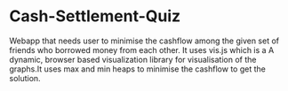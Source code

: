 # Cash-Settlement-Quiz
Webapp that needs user to minimise the cashflow among the given set of friends who borrowed money from each other. It uses vis.js which is a A dynamic, browser based visualization library for visualisation of the graphs.It uses max and min heaps to minimise the cashflow to get the solution.
